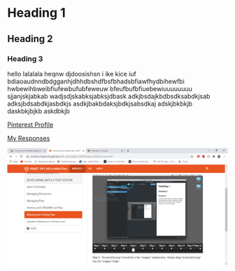 # Heading 1
## Heading 2
### Heading 3

hello lalalala heqnw djdoosishsn i ike kice iuf bdiaoaudnndbdgganhjdhhdbshdfbsfbhadsbfiawfhydbihewfbi hwbewihbweibfiufewbufubfeweuw bfeufbufbfiuebewiuuuuuuuu sjjanjskjabkab wadjsdjskabksjabksjdbask adkjbsdajkbdbsdksabdkjsab adksjbdsabdkjasbdkjs asdkjbakbdaksjbdkjsabsdkaj adskjbkbkjb daskbkjbjkb askdbkjb

[Pinterest Profile](https://www.pinterest.com/lexiehlers33/_saved/)

[My Responses](./responses.txt)

![My Screenshot](./images/screenshot.png)
